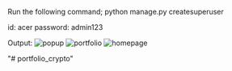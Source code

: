Run the following command;
python manage.py createsuperuser

id: acer
password: admin123

Output:
![popup](https://github.com/AbhilashGaurav/portfolio_crypto/assets/84313712/2fba9de8-3331-4df4-9b5d-b7407233a145)
![portfolio](https://github.com/AbhilashGaurav/portfolio_crypto/assets/84313712/508cf1a8-56a1-4f26-a4e1-f0dbff9094ab)
![homepage](https://github.com/AbhilashGaurav/portfolio_crypto/assets/84313712/97d47a6d-31ef-4621-8ba5-303e70c6953c)

"# portfolio_crypto" 
